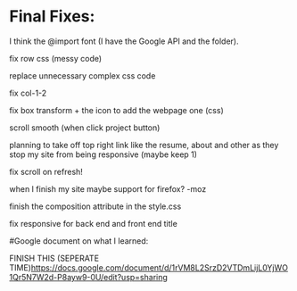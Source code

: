 # Final Fixes: 

I think the @import font (I have the Google API and the folder).

fix row css (messy code)

replace unnecessary complex css code

fix col-1-2

fix box transform + the icon to add the webpage one (css)

scroll smooth (when click project button)

planning to take off top right link like the resume, about and other as
they stop my site from being responsive (maybe keep 1)

fix scroll on refresh!

when I finish my site maybe support for firefox? -moz

finish the composition attribute in the style.css

fix responsive for back end and front end title

#Google document on what I learned:

FINISH THIS (SEPERATE TIME)https://docs.google.com/document/d/1rVM8L2SrzD2VTDmLijL0YjWO1Qr5N7W2d-P8ayw9-0U/edit?usp=sharing
